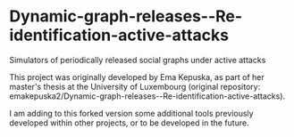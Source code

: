 # Dynamic-graph-releases--Re-identification-active-attacks
Simulators of periodically released social graphs under active attacks

This project was originally developed by Ema Kepuska, as part of her master's thesis at the University of Luxembourg
(original repository: emakepuska2/Dynamic-graph-releases--Re-identification-active-attacks).

I am adding to this forked version some additional tools previously developed within other projects, 
or to be developed in the future.
